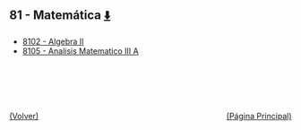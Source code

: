 
<html>
<body>
<h2>81 - Matemática <a href="https://downgit.github.io/#/home?url=https://github.com/Apuntes-FIUBA/Apuntes-Electronica/tree/main/81 - Matemática" style="font-size:20px">  ⬇️ </a></h2>
<ul>
    <li><a href="8102 - Algebra II">8102 - Algebra II</a></li>
    <li><a href="8105 - Analisis Matematico III A">8105 - Analisis Matematico III A</a></li>
</ul>
</body>
</html>















<br><br><br><br><br><a href="../" style="float: left">(Volver)</a> <a href="https://apuntes-fiuba.github.io/Apuntes-Electronica" style="float: right">(Página Principal)</a>
